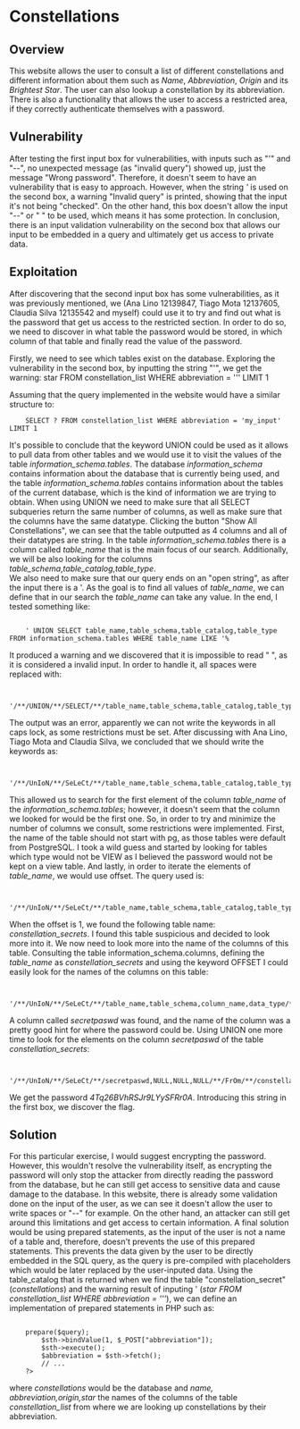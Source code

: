 Constellations
==============

Overview
--------
This website allows the user to consult a list of different constellations and different information about them such as *Name*, *Abbreviation*, *Origin* and its *Brightest Star*. The user can also lookup a constellation by its abbreviation. There is also a functionality that allows the user to access a restricted area, if they correctly authenticate themselves with a password.


Vulnerability
-------------
After testing the first input box for vulnerabilities, with inputs such as "'" and "--", no unexpected message (as "invalid query") showed up, just the message "Wrong password". Therefore, it doesn't seem to have an vulnerability that is easy to approach. However, when the string *'* is used on the second box, a warning "Invalid query" is printed, showing that the input it's not being "checked". On the other hand, this box doesn't allow the input "--" or " " to be used, which means it has some protection.
In conclusion, there is an input validation vulnerability on the second box that allows our input to be embedded in a query and ultimately get us access to private data.


Exploitation
------------
After discovering that the second input box has some vulnerabilities, as it was previously mentioned, we (Ana Lino 12139847, Tiago Mota 12137605, Claudia Silva 12135542 and myself) could use it to try and find out what is the password that get us access to the restricted section. In order to do so, we need to discover in what table the password would  be stored, in which column of that table and finally read the value of the password. 

Firstly, we need to see which tables exist on the database. Exploring the vulnerability in the second box, by inputting the string "'", we get the warning: 
        star FROM constellation_list WHERE abbreviation = ''' LIMIT 1

Assuming that the query implemented in the website would have a similar structure to: 

        SELECT ? FROM constellation_list WHERE abbreviation = 'my_input' LIMIT 1

It's possible to conclude that the keyword UNION could be used as it allows to pull data from other tables and we would use it to visit the values of the table *information_schema.tables*. The database *information_schema* contains information about the database that is currently being used, and the table *information_schema.tables* contains information about the tables of the current database, which is the kind of information we are trying to obtain.
When using UNION we need to make sure that all SELECT subqueries return the same number of columns, as well as make sure that the columns have the same datatype. Clicking the button "Show All Constellations", we can see that the table outputted as 4 columns and all of their datatypes are string.
In the table *information_schema.tables* there is a column called *table_name* that is the main focus of our search. Additionally, we will be also looking for the columns *table_schema*,*table_catalog*,*table_type*.  
We also need to make sure that our query ends on an "open string", as after the input there is a '. As the goal is to find all values of *table_name*, we can define that in our search the *table_name* can take any value.
In the end, I tested something like: 
<pre><code>
    ' UNION SELECT table_name,table_schema,table_catalog,table_type FROM information_schema.tables WHERE table_name LIKE '%
</code></pre>

It produced a warning and we discovered that it is impossible to read " ", as it is considered a invalid input. In order to handle it, all spaces were replaced with: 
<pre><code>
    '/**/UNION/**/SELECT/**/table_name,table_schema,table_catalog,table_type/**/FROM/**/information_schema.tables/**/WHERE/**/table_name/**/LIKE/**/'%
</code></pre>

The output was an error, apparently we can not write the keywords in all caps lock, as some restrictions must be set. After discussing with Ana Lino, Tiago Mota and Claudia Silva, we concluded that we should write the keywords as: 
<pre><code>
    '/**/UnIoN/**/SeLeCt/**/table_name,table_schema,table_catalog,table_type/**/FrOm/**/information_schema.tables/**/WhErE/**/table_name/**/LIKE/**/'%
</code></pre>

This allowed us to search for the first element of the column *table_name* of the *information_schema.tables*; however, it doesn't seem that the column we looked for would be the first one. So, in order to try and minimize the number of columns we consult, some restrictions were implemented. First, the name of the table should not start with pg, as those tables were default from PostgreSQL. I took a wild guess and started by looking for tables which type would not be VIEW as I believed the password would not be kept on a view table. And lastly, in order to iterate the elements of *table_name*, we would use offset. The query used is:
<pre><code>
    '/**/UnIoN/**/SeLeCt/**/table_name,table_schema,table_catalog,table_type/**/FrOm/**/information_schema.tables/**/WhErE/**/table_type/**/NOT/**/LIKE/**/'VIEW'/**/AND/**/table_name/**/NOT/**/LIKE/**/'pg_%'/**/OFFSET/**/'1
</code></pre>

When the offset is 1, we found the following table name: *constellation_secrets*. I found this table suspicious and decided to look more into it. We now need to look more into the name of the columns of this table. Consulting the table information_schema.columns, defining the *table_name* as *constellation_secrets* and using the keyword OFFSET I could easily look for the names of the columns on this table:
<pre><code>
    '/**/UnIoN/**/SeLeCt/**/table_name,table_schema,column_name,data_type/**/FrOm/**/information_schema.columns/**/WhErE/**/table_name/**/LIKE/**/'constellation_secrets'/**/AND/**/column_name/**/LIKE/**/'%'/**/OFFSET/**/'0
</code></pre>

A column called *secretpaswd* was found, and the name of the column was a pretty good hint for where the password could be. Using UNION one more time to look for the elements on the column *secretpaswd* of the table *constellation_secrets*:
<pre><code>
    '/**/UnIoN/**/SeLeCt/**/secretpaswd,NULL,NULL,NULL/**/FrOm/**/constellation_secrets/**/WhErE/**/secretpaswd/**/LIKE/**/'%'/**/OFFSET/**/'0
</code></pre>

We get the password *4Tq26BVhRSJr9LYySFRr0A*. Introducing this string in the first box, we discover the flag.


Solution
--------
For this particular exercise, I would suggest encrypting the password. However, this wouldn't resolve the vulnerability itself, as encrypting the password will only stop the attacker from directly reading the password from the database, but he can still get access to sensitive data and cause damage to the database. In this website, there is already some validation done on the input of the user, as we can see it doesn't allow the user to write spaces or "--" for example. On the other hand, an attacker can still get around this limitations and get access to certain information. A final solution would be using prepared statements, as the input of the user is not a name of a table and, therefore, doesn't prevents the use of this prepared statements. This prevents the data given by the user to be directly embedded in the SQL query, as the query is pre-compiled with placeholders which would be later replaced by the user-inputed data. 
Using the table_catalog that is returned when we find the table "constellation_secret" (*constellations*) and the warning result of inputing ' (*star FROM constellation_list WHERE abbreviation = '''*), we can define an implementation of prepared statements in PHP such as:

<pre><code>
    <?php
        $db = new PDO(CONNECTION_STRING, constellations);
        $query = "SELECT name, abbreviation,origin,star FROM constellation_list WHERE abbreviation = ?";
        $sth = $db->prepare($query);
        $sth->bindValue(1, $_POST["abbreviation"]);
        $sth->execute();
        $abbreviation = $sth->fetch();
        // ...
    ?>
</code></pre>

where *constellations* would be the database and *name, abbreviation,origin,star* the names of the columns of the table *constellation_list* from where we are looking up constellations by their abbreviation.